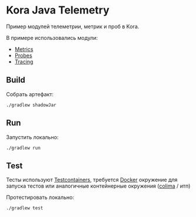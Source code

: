 # Kora Java Telemetry

Пример модулей телеметрии, метрик и проб в Kora.

В примере использовались модули:
- [Metrics](https://kora-projects.github.io/kora-docs/ru/documentation/metrics/)
- [Probes](https://kora-projects.github.io/kora-docs/ru/documentation/probes/)
- [Tracing](https://kora-projects.github.io/kora-docs/ru/documentation/tracing/)

## Build

Собрать артефакт:

```shell
./gradlew shadowJar
```

## Run

Запустить локально:
```shell
./gradlew run
```

## Test

Тесты используют [Testcontainers](https://java.testcontainers.org/), требуется [Docker](https://docs.docker.com/engine/install/) окружение для запуска тестов или аналогичные контейнерные окружения ([colima](https://github.com/abiosoft/colima) / итп)

Протестировать локально:
```shell
./gradlew test
```

